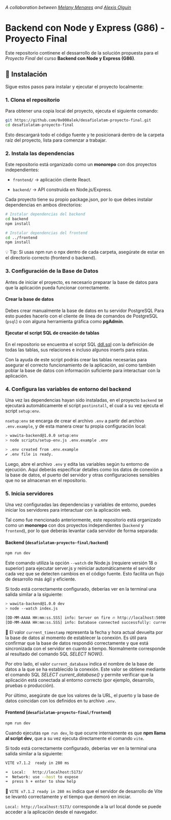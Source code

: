 _A collaboration between [Melany Menares](https://github.com/milimenares) and [Alexis Olguín](https://github.com/0x000alek)_

# Backend con Node y Express (G86) - Proyecto Final

Este repositorio continene el dessarrollo de la solución propuesta para el _Proyecto Final_ del curso **Backend con Node y Express (G86)**.

## 🚀 Instalación

Sigue estos pasos para instalar y ejecutar el proyecto localmente:

### 1. Clona el repositorio

Para obtener una copia local del proyecto, ejecuta el siguiente comando:

```bash
git https://github.com/0x000alek/desafiolatam-proyecto-final.git
cd desafiolatam-proyecto-final
```

Esto descargará todo el código fuente y te posicionará dentro de la carpeta raíz del proyecto, lista para comenzar a trabajar.

### 2. Instala las dependencias

Este repositorio está organizado como un **monorepo** con dos proyectos independientes:

- `frontend/` → aplicación cliente React.

- `backend/` → API construida en Node.js/Express.

Cada proyecto tiene su propio package.json, por lo que debes instalar dependencias en ambos directorios:

```bash
# Instalar dependencias del backend
cd backend
npm install

# Instalar dependencias del frontend
cd ../frontend
npm install
```
💡 Tip: Si usas npm run o npx dentro de cada carpeta, asegúrate de estar en el directorio correcto (frontend o backend).

### 3. Configuración de la Base de Datos

Antes de iniciar el proyecto, es necesario preparar la base de datos para que la aplicación pueda funcionar correctamente.  

#### Crear la base de datos
   Debes crear manualmente la base de datos en tu servidor PostgreSQL Para esto puedes hacerlo con el cliente de línea de comandos de PostgreSQL (`psql`) o con alguna herramienta gráfica como **pgAdmin**.

#### Ejecutar el script SQL de creación de tablas
En el repositorio se encuentra el script SQL [ddl.sql](backend/db/schema/ddl.sql) con la definición de todas las tablas, sus relaciones e incluso algunos inserts para estas.

Con la ayuda de este script podrás crear las tablas necesarias para asegurar el correcto funcionamiento de la aplicación, así como también poblar la base de datos con información suficiente para interactuar con la aplicación.

### 4. Configura las variables de entorno del backend

Una vez las dependencias hayan sido instaladas, en el proyecto `backend` se ejecutará automáticamente el script `postinstall`, el cual a su vez ejecuta el script `setup:env`.

`nsetup:env` se encarga de crear el archivo `.env` a partir del archivo `.env.example`, y de esta manera crear tu propia configuración local:

```bash
> wawita-backend@1.0.0 setup:env
> node scripts/setup-env.js .env.example .env

> .env created from .env.example
✔ .env file is ready.
```

Luego, abre el archivo `.env` y edita las variables según tu entorno de ejecución. Aquí deberás especificar detalles como los datos de conexión a la base de datos, el puerto del servidor y otras configuraciones sensibles que no se almacenan en el repositorio.

### 5. Inicia servidores

Una vez configuradas las dependencias y variables de entorno, puedes iniciar los servidores para interactuar con la aplicación web.

Tal como fue mencionado anteriormente, este repositorio está organizado como un **monorepo** con dos proyectos independientes (`backend` y `frontend`), por lo que deberás levantar cada servidor de forma separada:

#### Backend (`desafiolatam-proyecto-final/backend`)

```bash
npm run dev
```

Este comando utiliza la opción `--watch` de Node.js (requiere versión 18 o superior) para ejecutar server.js y reiniciar automáticamente el servidor cada vez que se detecten cambios en el código fuente. Esto facilita un flujo de desarrollo más ágil y eficiente.

Si todo está correctamente configurado, deberías ver en la terminal una salida similar a la siguiente:

```bash
> wawita-backend@1.0.0 dev
> node --watch index.js

[DD-MM-AAAA HH:mm:ss.SSS] info: Server on fire 🔥 http://localhost:5000
[DD-MM-AAAA HH:mm:ss.SSS] info: Database connected successfully: current_database at current_timestamp
```

📌 El valor `current_timestamp` representa la fecha y hora actual devuelta por la base de datos al momento de establecer la conexión. Es útil para confirmar que la base de datos respondió correctamente y que está sincronizada con el servidor en cuanto a tiempo. Normalmente corresponde al resultado del comando SQL _SELECT NOW()_.

Por otro lado, el valor `current_database` indica el nombre de la base de datos a la que se ha establecido la conexión. Este valor se obtiene mediante el comando SQL _SELECT current_database()_ y permite verificar que la aplicación está conectada al entorno correcto (por ejemplo, desarrollo, pruebas o producción).

Por último, asegúrate de que los valores de la URL, el puerto y la base de datos coincidan con los definidos en tu archivo `.env`.

#### Frontend (`desafiolatam-proyecto-final/frontend`)

```bash
npm run dev
```

Cuando ejecutas `npm run dev`, lo que ocurre internamente es que **npm llama al script dev**, que a su vez ejecuta directamente el comando `vite`.

Si todo está correctamente configurado, deberías ver en la terminal una salida similar a la siguiente:

```bash
VITE v7.1.2  ready in 280 ms

➜  Local:   http://localhost:5173/
➜  Network: use --host to expose
➜  press h + enter to show help
```

📌 `VITE v7.1.2 ready in 280 ms` indica que el servidor de desarrollo de Vite se levantó correctamente y el tiempo que demoró en iniciar.

`Local: http://localhost:5173/` corresponde a la url local donde se puede acceder a la aplicación desde el navegador.